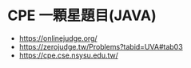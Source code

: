 # CPE 一顆星題目(JAVA)

- https://onlinejudge.org/
- https://zerojudge.tw/Problems?tabid=UVA#tab03
- https://cpe.cse.nsysu.edu.tw/
